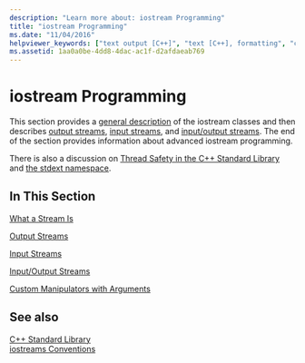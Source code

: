 ```yaml
---
description: "Learn more about: iostream Programming"
title: "iostream Programming"
ms.date: "11/04/2016"
helpviewer_keywords: ["text output [C++]", "text [C++], formatting", "console [C++], writing to", "console [C++], reading from", "console applications [C++]", "reading data [C++], iostream programming", "output [C++]", "console [C++], text", "data [C++], reading", "I/O [C++], iostream programming", "iostream library", "printing [C++], printing to console", "programming [C++], iostream programming", "text input [C++]"]
ms.assetid: 1aa0a0be-4dd8-4dac-ac1f-d2afdaeab769
---
```

# iostream Programming

This section provides a [general description](../standard-library/what-a-stream-is.md) of the iostream classes and then describes [output streams](../standard-library/output-streams.md), [input streams](../standard-library/input-streams.md), and [input/output streams](../standard-library/input-output-streams.md). The end of the section provides information about advanced iostream programming.

There is also a discussion on [Thread Safety in the C++ Standard Library](../standard-library/thread-safety-in-the-cpp-standard-library.md) and [the stdext namespace](../standard-library/stdext-namespace.md).

## In This Section

[What a Stream Is](../standard-library/what-a-stream-is.md)

[Output Streams](../standard-library/output-streams.md)

[Input Streams](../standard-library/input-streams.md)

[Input/Output Streams](../standard-library/input-output-streams.md)

[Custom Manipulators with Arguments](../standard-library/custom-manipulators-with-arguments.md)

## See also

[C++ Standard Library](../standard-library/cpp-standard-library-reference.md)\
[iostreams Conventions](../standard-library/iostreams-conventions.md)
